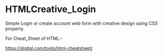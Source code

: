 # HTMLCreative_Login

Simple Login or create account web form with creative design using CSS property.


For Cheat_Sheet of HTML:-

https://digital.com/tools/html-cheatsheet/

